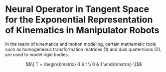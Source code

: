 # Neural Operator in Tangent Space for the Exponential Representation of Kinematics in Manipulator Robots

In the realm of kinematics and motion modeling, certain mathematic tools such as homogeneous transformation matrices (1) and dual quaternions (2), are used to model rigid bodies.

$$\[ T = \begin{bmatrix}
R & t \\
0 & 1
\end{bmatrix} \]$$
